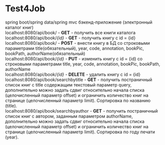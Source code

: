 # Test4Job
<f3>spring boot/spring data/spring mvc бэкенд-приложение (электронный каталог книг)</f3><br>
localhost:8080/api/book/ - <b>GET</b> - получить все книги каталога<br>
localhost:8080/api/book/<i>{id}</i> - <b>GET</b> - получить книгу с id = {id}<br>
localhost:8080/api/book/ - <b>POST</b> - внести книгу в БД со строковыми параметрами title(обязательный), year, code, annotation, bookPic, bookPath, authorName(обязательный)<br>
localhost:8080/api/book/<i>{id}</i> - <b>PUT</b> - изменить книгу с id = {id} со строковыми параметрами title, year, code, annotation, bookPic, bookPath, authorName<br>
localhost:8080/api/book/<i>{id}</i> - <b>DELETE</b> - удалить книгу с id = {id}<br>
localhost:8080/api/book/searchbytitle - <b>GET</b> - получить постраничный список книг с title содержащим текстовый параметр query, дополнительно можно задать сдвиг относительно начала списка (целочисленный параметр offset) и ограничить количество книг на странице (целочисленный параметр limit). Сортировка по названию (title).<br>
localhost:8080/api/book/searchbyauthor - <b>GET</b> - получить постраничный список книг с автором, заданным параметром authorName, дополнительно можно задать сдвиг относительно начала списка (целочисленный параметр offset) и ограничить количество книг на странице (целочисленный параметр limit). Сортировка по году печати (year).<br>
